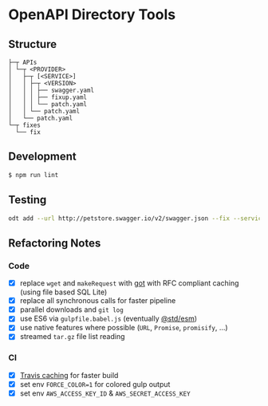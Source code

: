 # OpenAPI Directory Tools

## Structure

```text
├─┬ APIs
│ └─┬ <PROVIDER>  
│   ├─┬ [<SERVICE>]
│   │ ├─┬ <VERSION>
│   │ │ ├── swagger.yaml
│   │ │ ├── fixup.yaml
│   │ │ └── patch.yaml
│   │ └── patch.yaml
│   └── patch.yaml
└─┬ fixes
  └── fix
```

## Development

```bash
$ npm run lint
```

## Testing

```bash
odt add --url http://petstore.swagger.io/v2/swagger.json --fix --service petstore
```

## Refactoring Notes

### Code

- [x] replace `wget` and `makeRequest` with [got](https://github.com/sindresorhus/got) with RFC compliant caching (using file based SQL Lite)
- [x] replace all synchronous calls for faster pipeline
- [x] parallel downloads and `git log`
- [x] use ES6 via `gulpfile.babel.js` (eventually [@std/esm](https://github.com/standard-things/esm))
- [x] use native features where possible (`URL`, `Promise`, `promisify`, ...)
- [x] streamed `tar.gz` file list reading

### CI

- [x] [Travis caching](https://docs.travis-ci.com/user/caching/) for faster build
- [x] set env `FORCE_COLOR=1` for colored gulp output
- [x] set env `AWS_ACCESS_KEY_ID` & `AWS_SECRET_ACCESS_KEY`
